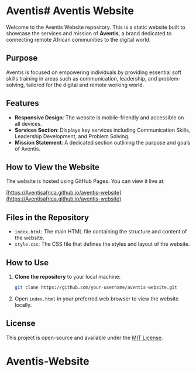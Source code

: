 # Aventis# Aventis Website

Welcome to the Aventis Website repository. This is a static website built to showcase the services and mission of **Aventis**, a brand dedicated to connecting remote African communities to the digital world.

## Purpose

Aventis is focused on empowering individuals by providing essential soft skills training in areas such as communication, leadership, and problem-solving, tailored for the digital and remote working world.

## Features

- **Responsive Design**: The website is mobile-friendly and accessible on all devices.
- **Services Section**: Displays key services including Communication Skills, Leadership Development, and Problem Solving.
- **Mission Statement**: A dedicated section outlining the purpose and goals of Aventis.

## How to View the Website

The website is hosted using GitHub Pages. You can view it live at:

[https://Aventisafrica.github.io/aventis-website](https://Aventisafrica.github.io/aventis-website)

## Files in the Repository

- `index.html`: The main HTML file containing the structure and content of the website.
- `style.css`: The CSS file that defines the styles and layout of the website.

## How to Use

1. **Clone the repository** to your local machine:
    ```bash
    git clone https://github.com/your-username/aventis-website.git
    ```

2. Open `index.html` in your preferred web browser to view the website locally.

## License

This project is open-source and available under the [MIT License](LICENSE).
# Aventis-Website
